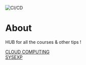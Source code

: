 ![CI/CD](https://github.com/jurocknsail/yncrea-hub/workflows/CI/CD/badge.svg)

# About

HUB for all the courses & other tips !

[CLOUD COMPUTING](https://jurocknsail.github.io/yncrea-cloudcomputing/)  
[SYSEXP](https://jurocknsail.github.io/yncrea-sysexp/)